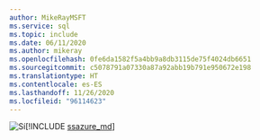 ```yaml
---
author: MikeRayMSFT
ms.service: sql
ms.topic: include
ms.date: 06/11/2020
ms.author: mikeray
ms.openlocfilehash: 0fe6da1582f5a4bb9a8db3115de75f4024db6651
ms.sourcegitcommit: c5078791a07330a87a92abb19b791e950672e198
ms.translationtype: HT
ms.contentlocale: es-ES
ms.lasthandoff: 11/26/2020
ms.locfileid: "96114623"
---
```

<Token>![Sí](../media/yes-icon.png)[!INCLUDE [ssazure_md](../ssazure_md.md)]</Token>

